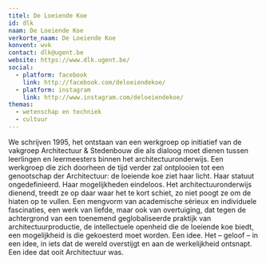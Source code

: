 ```yaml
---
titel: De Loeiende Koe
id: dlk
naam: De Loeiende Koe
verkorte_naam: De Loeiende Koe
konvent: wvk
contact: dlk@ugent.be
website: https://www.dlk.ugent.be/
social:
  - platform: facebook
    link: http://facebook.com/deloeiendekoe/
  - platform: instagram
    link: http://www.instagram.com/deloeiendekoe/
themas:
  - wetenschap en techniek
  - cultuur
---
```


We schrijven 1995, het ontstaan van een werkgroep op initiatief van de vakgroep Architectuur & Stedenbouw die als dialoog moet dienen tussen leerlingen en leermeesters binnen het architectuuronderwijs.
Een werkgroep die zich doorheen de tijd verder zal ontplooien tot een genootschap der Architectuur: de loeiende koe ziet haar licht. Haar statuut ongedefinieerd. Haar mogelijkheden eindeloos. Het architectuuronderwijs dienend, treedt ze op daar waar het te kort schiet, zo niet poogt ze om de hiaten op te vullen. Een mengvorm van academische sérieux en individuele fascinaties, een werk van liefde, maar ook van overtuiging, dat tegen de achtergrond van een toenemend geglobaliseerde praktijk van architectuurproductie, de intellectuele openheid die de loeiende koe biedt, een mogelijkheid is die gekoesterd moet worden.
Een idee. Het – geloof – in een idee, in iets dat de wereld overstijgt en aan de werkelijkheid ontsnapt. Een idee dat ooit Architectuur was.
